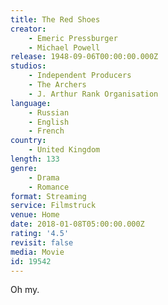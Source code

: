 ```yaml
---
title: The Red Shoes
creator:
    - Emeric Pressburger
    - Michael Powell
release: 1948-09-06T00:00:00.000Z
studios:
    - Independent Producers
    - The Archers
    - J. Arthur Rank Organisation
language:
    - Russian
    - English
    - French
country:
    - United Kingdom
length: 133
genre:
    - Drama
    - Romance
format: Streaming
service: Filmstruck
venue: Home
date: 2018-01-08T05:00:00.000Z
rating: '4.5'
revisit: false
media: Movie
id: 19542
---
```


Oh my.

